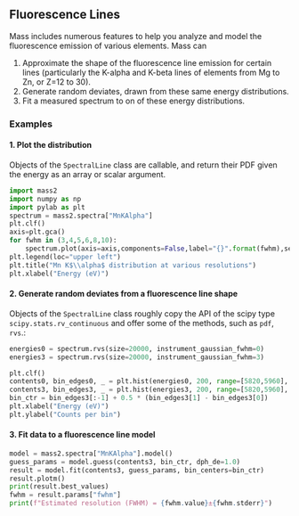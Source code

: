 ## Fluorescence Lines

Mass includes numerous features to help you analyze and model the fluorescence emission of various elements. Mass can

1. Approximate the shape of the fluorescence line emission for certain lines (particularly the K-alpha and K-beta lines of elements from Mg to Zn, or Z=12 to 30).
2. Generate random deviates, drawn from these same energy distributions.
3. Fit a measured spectrum to on of these energy distributions.

### Examples

#### 1. Plot the distribution

Objects of the `SpectralLine` class are callable, and return their PDF given the energy as an array or scalar argument.
```python
import mass2
import numpy as np
import pylab as plt
spectrum = mass2.spectra["MnKAlpha"]
plt.clf()
axis=plt.gca()
for fwhm in (3,4,5,6,8,10):
    spectrum.plot(axis=axis,components=False,label="{}".format(fwhm),setylim=False,instrument_gaussian_fwhm=fwhm);
plt.legend(loc="upper left")
plt.title("Mn K$\\alpha$ distribution at various resolutions")
plt.xlabel("Energy (eV)")
```

#### 2. Generate random deviates from a fluorescence line shape

Objects of the `SpectralLine` class roughly copy the API of the scipy type `scipy.stats.rv_continuous` and offer some of the methods, such as `pdf`, `rvs`.:

```python
energies0 = spectrum.rvs(size=20000, instrument_gaussian_fwhm=0)
energies3 = spectrum.rvs(size=20000, instrument_gaussian_fwhm=3)

plt.clf()
contents0, bin_edges0, _ = plt.hist(energies0, 200, range=[5820,5960], histtype="step")
contents3, bin_edges3, _ = plt.hist(energies3, 200, range=[5820,5960], histtype="step")
bin_ctr = bin_edges3[:-1] + 0.5 * (bin_edges3[1] - bin_edges3[0])
plt.xlabel("Energy (eV)")
plt.ylabel("Counts per bin")
```

#### 3. Fit data to a fluorescence line model
```python
model = mass2.spectra["MnKAlpha"].model()
guess_params = model.guess(contents3, bin_ctr, dph_de=1.0)
result = model.fit(contents3, guess_params, bin_centers=bin_ctr)
result.plotm()
print(result.best_values)
fwhm = result.params["fwhm"]
print(f"Estimated resolution (FWHM) = {fwhm.value}±{fwhm.stderr}")
```
